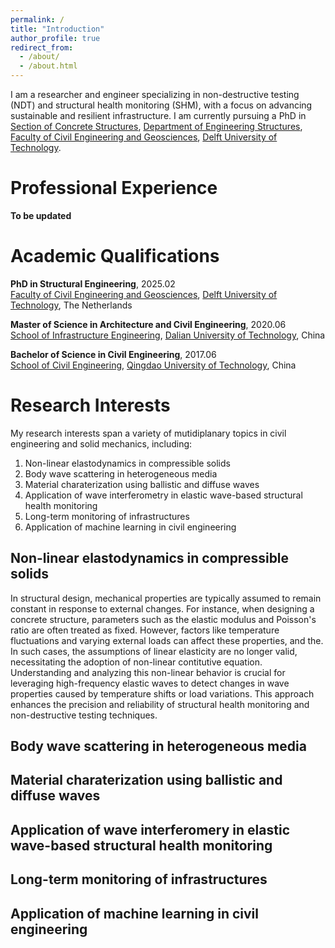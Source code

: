 ```yaml
---
permalink: /
title: "Introduction"
author_profile: true
redirect_from: 
  - /about/
  - /about.html
---
```


I am a researcher and engineer specializing in non-destructive testing (NDT) and structural health monitoring (SHM), with a focus on advancing sustainable and resilient infrastructure. I am currently pursuing a PhD in [Section of Concrete Structures](https://www.tudelft.nl/citg/over-faculteit/afdelingen/engineering-structures/sections-labs/concrete-structures), [Department of Engineering Structures](https://www.tudelft.nl/citg/over-faculteit/afdelingen/engineering-structures), [Faculty of Civil Engineering and Geosciences](https://www.tudelft.nl/en/ceg), [Delft University of Technology](https://www.tudelft.nl/).

Professional Experience
======
**To be updated**

Academic Qualifications
======
**PhD in Structural Engineering**, 2025.02  
[Faculty of Civil Engineering and Geosciences](https://www.tudelft.nl/en/ceg), [Delft University of Technology](https://www.tudelft.nl/), The Netherlands

**Master of Science in Architecture and Civil Engineering**, 2020.06  
[School of Infrastructure Engineering](https://sche.dlut.edu.cn/English.htm), [Dalian University of Technology](https://en.dlut.edu.cn/), China

**Bachelor of Science in Civil Engineering**, 2017.06  
[School of Civil Engineering](https://civil.qut.edu.cn/zwsy.htm), [Qingdao University of Technology](https://english.qut.edu.cn/), China

Research Interests
======
My research interests span a variety of mutidiplanary topics in civil engineering and solid mechanics, including:
1.  Non-linear elastodynamics in compressible solids
1.  Body wave scattering in heterogeneous media
1.  Material charaterization using ballistic and diffuse waves
1.  Application of wave interferometry in elastic wave-based structural health monitoring
1.  Long-term monitoring of infrastructures
1.  Application of machine learning in civil engineering

Non-linear elastodynamics in compressible solids
------
In structural design, mechanical properties are typically assumed to remain constant in response to external changes. For instance, when designing a concrete structure, parameters such as the elastic modulus and Poisson's ratio are often treated as fixed. However, factors like temperature fluctuations and varying external loads can affect these properties, and the. In such cases, the assumptions of linear elasticity are no longer valid, necessitating the adoption of non-linear contitutive equation. Understanding and analyzing this non-linear behavior is crucial for leveraging high-frequency elastic waves to detect changes in wave properties caused by temperature shifts or load variations. This approach enhances the precision and reliability of structural health monitoring and non-destructive testing techniques.

Body wave scattering in heterogeneous media
------


Material charaterization using ballistic and diffuse waves
------


Application of wave interferomery in elastic wave-based structural health monitoring
------


Long-term monitoring of infrastructures
------


Application of machine learning in civil engineering
------

